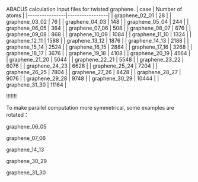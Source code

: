 ABACUS calculation input files for twisted graphene.
| case           | Number of atoms |
|----------------|-----------------|
| graphene_02_01 | 28              |
| graphene_03_02 | 76              |
| graphene_04_03 | 148             |
| graphene_05_04 | 244             |
| graphene_06_05 | 364             |
| graphene_07_06 | 508             |
| graphene_08_07 | 676             |
| graphene_09_08 | 868             |
| graphene_10_09 | 1084            |
| graphene_11_10 | 1324            |
| graphene_12_11 | 1588            |
| graphene_13_12 | 1876            |
| graphene_14_13 | 2188            |
| graphene_15_14 | 2524            |
| graphene_16_15 | 2884            |
| graphene_17_16 | 3268            |
| graphene_18_17 | 3676            |
| graphene_19_18 | 4108            |
| graphene_20_19 | 4564            |
| graphene_21_20 | 5044            |
| graphene_22_21 | 5548            |
| graphene_23_22 | 6076            |
| graphene_24_23 | 6628            |
| graphene_25_24 | 7204            |
| graphene_26_25 | 7804            |
| graphene_27_26 | 8428            |
| graphene_28_27 | 9076            |
| graphene_29_28 | 9748            |
| graphene_30_29 | 10444           |
| graphene_31_30 | 11164           |

!!!!!!!

To make parallel computation more symmetrical, some examples are rotated：

graphene_06_05

graphene_07_06

graphene_14_13

graphene_30_29

graphene_31_30
